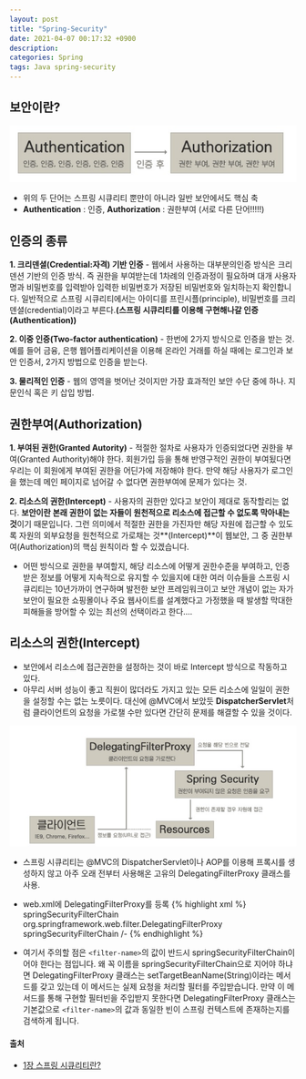```yaml
---
layout: post
title: "Spring-Security"
date: 2021-04-07 00:17:32 +0900
description:
categories: Spring
tags: Java spring-security
---
```


## 보안이란?

![이미지](/post_assets/2018-04-11/authenticationAnd.jpg)

- 위의 두 단어는 스프링 시큐리티 뿐만이 아니라 일반 보안에서도 핵심 축
- **Authentication** : 인증, **Authorization** : 권한부여 (서로 다른 단어!!!!!)

## 인증의 종류

**1. 크리덴셜(Credential:자격) 기반 인증** - 웹에서 사용하는 대부분의인증 방식은 크리덴션 기반의 인증 방식. 즉 권한을 부여받는데 1차례의 인증과정이 필요하며 대개 사용자명과 비밀번호를 입력받아 입력한 비밀번호가 저장된 비밀번호와 일치하는지 확인합니다. 일반적으로 스프링 시큐리티에서는 아이디를 프린시플(principle), 비밀번호를 크리덴셜(credential)이라고 부른다.**(스프링 시큐리티를 이용해 구현해나갈 인증(Authentication))**

**2. 이중 인증(Two-factor authentication)** - 한번에 2가지 방식으로 인증을 받는 것. 예를 들어 금융, 은행 웹어플리케이션을 이용해 온라인 거래를 하실 때에는 로그인과 보안 인증서, 2가지 방법으로 인증을 받는다.

**3. 물리적인 인증** - 웹의 영역을 벗어난 것이지만 가장 효과적인 보안 수단 중에 하나. 지문인식 혹은 키 삽입 방법.

## 권한부여(Authorization)

**1. 부여된 권한(Granted Autority)** - 적절한 절차로 사용자가 인증되었다면 권한을 부여(Granted Authority)해야 한다. 회원가입 등을 통해 반영구적인 권한이 부여됬다면 우리는 이 회원에게 부여된 권한을 어딘가에 저장해야 한다. 만약 해당 사용자가 로그인을 했는데 메인 페이지로 넘어갈 수 없다면 권한부여에 문제가 있다는 것.

**2. 리소스의 권한(Intercept)** - 사용자의 권한만 있다고 보안이 제대로 동작할리는 없다. **보안이란 본래 권한이 없는 자들이 원천적으로 리소스에 접근할 수 없도록 막아내는 것**이기 때문입니다. 그런 의미에서 적절한 권한을 가진자만 해당 자원에 접근할 수 있도록 자원의 외부요청을 원천적으로 가로채는 것**(Intercept)**이 웹보안, 그 중 권한부여(Authorization)의 핵심 원칙이라 할 수 있겠습니다.

- 어떤 방식으로 권한을 부여할지, 해당 리소스에 어떻게 권한수준을 부여하고, 인증받은 정보를 어떻게 지속적으로 유지할 수 있을지에 대한 여러 이슈들을 스프링 시큐리티는 10년가까이 연구하며 발전한 보안 프레임워크이고 보안 개념이 없는 자가 보안이 필요한 쇼핑몰이나 주요 웹사이트를 설계했다고 가정했을 때 발생할 막대한 피해들을 방어할 수 있는 최선의 선택이라고 한다....

## 리소스의 권한(Intercept)

- 보안에서 리소스에 접근권한을 설정하는 것이 바로 Intercept 방식으로 작동하고 있다.
- 아무리 서버 성능이 좋고 직원이 많더라도 가지고 있는 모든 리소스에 일일이 권한을 설정할 수는 없는 노릇이다. 대신에 @MVC에서 보았듯 **DispatcherServlet**처럼 클라이언트의 요청을 가로챌 수만 있다면 간단히 문제를 해결할 수 있을 것이다.

![이미지](/post_assets/2018-04-11/intercept.jpg)

- 스프링 시큐리티는 @MVC의 DispatcherServlet이나 AOP를 이용해 프록시를 생성하지 않고 아주 오래 전부터 사용해온 고유의 DelegatingFilterProxy 클래스를 사용.
- web.xml에 DelegatingFilterProxy를 등록
  {% highlight xml %}
  <filter>
  <filter-name>springSecurityFilterChain</filter-name>
  <filter-class>org.springframework.web.filter.DelegatingFilterProxy</filter-class>
  </filter>
  <filter-mapping>
  <filter-name>springSecurityFilterChain</filter-name>
  <url-pattern>/-</url-pattern>
  </filter-mapping>
  {% endhighlight %}

- 여기서 주의할 점은 `<filter-name>`의 값이 반드시 springSecurityFilterChain이어야 한다는 점입니다. 왜 꼭 이름을 springSecurityFilterChain으로 지어야 하냐면 DelegatingFilterProxy 클래스는 setTargetBeanName(String)이라는 메서드를 갖고 있는데 이 메서드는 실제 요청을 처리할 필터를 주입받습니다. 만약 이 메서드를 통해 구현할 필터빈을 주입받지 못한다면 DelegatingFilterProxy 클래스는 기본값으로 `<filter-name>`의 값과 동일한 빈이 스프링 컨텍스트에 존재하는지를 검색하게 됩니다.

#### 출처

- [1장 스프링 시큐리티란?](http://egloos.zum.com/springmvc/v/504862)

